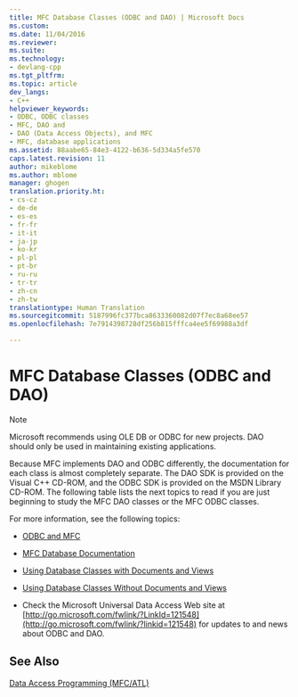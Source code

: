 ```yaml
---
title: MFC Database Classes (ODBC and DAO) | Microsoft Docs
ms.custom: 
ms.date: 11/04/2016
ms.reviewer: 
ms.suite: 
ms.technology:
- devlang-cpp
ms.tgt_pltfrm: 
ms.topic: article
dev_langs:
- C++
helpviewer_keywords:
- ODBC, ODBC classes
- MFC, DAO and
- DAO (Data Access Objects), and MFC
- MFC, database applications
ms.assetid: 88aabe65-84e3-4122-b636-5d334a5fe570
caps.latest.revision: 11
author: mikeblome
ms.author: mblome
manager: ghogen
translation.priority.ht:
- cs-cz
- de-de
- es-es
- fr-fr
- it-it
- ja-jp
- ko-kr
- pl-pl
- pt-br
- ru-ru
- tr-tr
- zh-cn
- zh-tw
translationtype: Human Translation
ms.sourcegitcommit: 5187996fc377bca8633360082d07f7ec8a68ee57
ms.openlocfilehash: 7e7914398728df256b815fffca4ee5f69988a3df

---
```

# MFC Database Classes (ODBC and DAO)
> [!NOTE]
>  Microsoft recommends using OLE DB or ODBC for new projects. DAO should only be used in maintaining existing applications.  
  
 Because MFC implements DAO and ODBC differently, the documentation for each class is almost completely separate. The DAO SDK is provided on the Visual C++ CD-ROM, and the ODBC SDK is provided on the MSDN Library CD-ROM. The following table lists the next topics to read if you are just beginning to study the MFC DAO classes or the MFC ODBC classes.  
  
 For more information, see the following topics:  
  
-   [ODBC and MFC](../data/odbc/odbc-and-mfc.md)  
  
-   [MFC Database Documentation](../data/mfc-database-documentation.md)  
  
-   [Using Database Classes with Documents and Views](../data/mfc-using-database-classes-with-documents-and-views.md)  
  
-   [Using Database Classes Without Documents and Views](../data/mfc-using-database-classes-without-documents-and-views.md)  
  
-   Check the Microsoft Universal Data Access Web site at [http://go.microsoft.com/fwlink/?LinkId=121548](http://go.microsoft.com/fwlink/?linkid=121548) for updates to and news about ODBC and DAO.  
  
## See Also  
 [Data Access Programming (MFC/ATL)](../data/data-access-programming-mfc-atl.md)


<!--HONumber=Jan17_HO1-->


